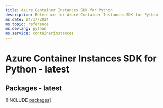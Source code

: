 ```yaml
---
title: Azure Container Instances SDK for Python
description: Reference for Azure Container Instances SDK for Python
ms.date: 04/17/2024
ms.topic: reference
ms.devlang: python
ms.service: containerinstances
---
```

# Azure Container Instances SDK for Python - latest
## Packages - latest
[!INCLUDE [packages](container-instances-index.md)]